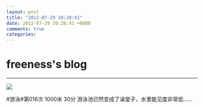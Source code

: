 ```yaml
---
layout: post
title: "2012-07-29 20:28:41"
date: 2012-07-29 20:28:41 +0800
comments: true
categories: 
---
```


# freeness's blog

----------

![](http://okqmqrbgo.bkt.clouddn.com/201207292028411.jpg)

>
\#游泳\#第016次 1000米 30分 游泳池已然变成了澡堂子，水里能见度非常低……